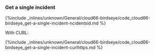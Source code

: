 <!-- usedin: [ _legacy_docker/stack-management] - post: -->


### Get a single incident


{%include _inlines/unknown/General/cloud66-birdseye/code_cloud66-birdseye_get-a-single-incident-ncidentsid.md %}




With CURL:



{%include _inlines/unknown/General/cloud66-birdseye/code_cloud66-birdseye_get-a-single-incident-curlhttps.md %}





